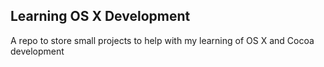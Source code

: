 ## Learning OS X Development

A repo to store small projects to help with my learning of OS X and Cocoa development